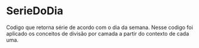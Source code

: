 # SerieDoDia
 Codigo que retorna série de acordo com o dia da semana.
 Nesse codigo foi aplicado os conceitos de divisão por camada a partir do contexto de cada uma.
